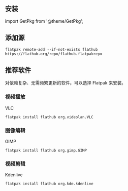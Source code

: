 ## 安装

import GetPkg from '@theme/GetPkg';

<GetPkg name="flatpak" apt pacman />

## 添加源

    flatpak remote-add --if-not-exists flathub https://flathub.org/repo/flathub.flatpakrepo

## 推荐软件

对依赖复杂、无需频繁更新的软件，可以选择 Flatpak 来安装。

### 视频播放

VLC

    flatpak install flathub org.videolan.VLC

### 图像编辑

GIMP

    flatpak install flathub org.gimp.GIMP

### 视频剪辑

Kdenlive

    flatpak install flathub org.kde.kdenlive
